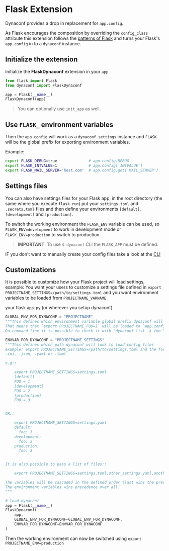 # Flask Extension

Dynaconf provides a drop in replacement for `app.config`.

As Flask encourages the composition by overriding the `config_class` attribute this extension follows the [patterns of Flask](http://flask.pocoo.org/docs/0.12/patterns/subclassing/) and turns your Flask's `app.config` in to a `dynaconf` instance.

## Initialize the extension

Initialize the **FlaskDynaconf** extension in your `app`

```python
from flask import Flask
from dynaconf import FlaskDynaconf

app = Flask(__name__)
FlaskDynaconf(app)
```

> You can optionally use `init_app` as well.

## Use `FLASK_` environment variables

Then the `app.config` will work as a `dynaconf.settings` instance and `FLASK_` will be the global prefix for exporting environment variables.

Example:

```bash
export FLASK_DEBUG=true              # app.config.DEBUG
export FLASK_INTVALUE=1              # app.config['INTVALUE']
export FLASK_MAIL_SERVER='host.com'  # app.config.get('MAIL_SERVER')
```

## Settings files

You can also have settings files for your Flask app, in the root directory (the same where you execute `flask run`) put your `settings.toml` and `.secrets.toml` files and then define your environments `[default]`, `[development]` and `[production]`.

To switch the working environment the `FLASK_ENV` variable can be used, so `FLASK_ENV=development` to work
in development mode or `FLASK_ENV=production` to switch to production.

> **IMPORTANT**: To use `$ dynaconf` CLI the `FLASK_APP` must be defined.

IF you don't want to manually create your config files take a look at the [CLI](cli.html)

## Customizations

It is possible to customize how your Flask project will load settings, example: You want your users to customize a settings file defined in `export PROJECTNAME_SETTINGS=/path/to/settings.toml` and you want environment variables to be loaded from `PROJECTNAME_VARNAME`

your flask `app.py` (or wherever you setup dynaconf)

```python
GLOBAL_ENV_FOR_DYNACONF = "PROJECTNAME"
"""This defines which environment variable global prefix dynaconf will load
That means that `export PROJECTNAME_FOO=1` will be loaded to `app.config.FOO
On command line it is possible to check it with `dynaconf list -k foo`"""

ENVVAR_FOR_DYNACONF = "PROJECTNAME_SETTINGS"
"""This defines which path dynaconf will look to load config files
example: export PROJECTNAME_SETTINGS=/path/to/settings.toml and the format can be
.ini, .json, .yaml or .toml

e.g::

    export PROJECTNAME_SETTINGS=settings.toml
    [default]
    FOO = 1
    [development]
    FOO = 2
    [production]
    FOO = 3


OR::

    export PROJECTNAME_SETTINGS=settings.yaml
    default:
      foo: 1
    development:
      foo: 2
    production:
      foo: 3


It is also possible to pass a list of files::

    export PROJECTNAME_SETTINGS=settings.toml,other_settings.yaml,another.json

The variables will be cascaded in the defined order (last wins the precedence)
The environment variables wins precedence over all!
"""

# load dynaconf
app = Flask(__name__)
FlaskDynaconf(
    app,
    GLOBAL_ENV_FOR_DYNACONF=GLOBAL_ENV_FOR_DYNACONF,
    ENVVAR_FOR_DYNACONF=ENVVAR_FOR_DYNACONF
)
```

Then the working environment can now be switched using `export PROJECTNAME_ENV=production`
